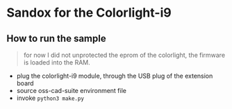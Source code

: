 # Sandox for the Colorlight-i9

## How to run the sample

> for now I did not unprotected the eprom of the colorlight, the firmware is loaded into the RAM.

* plug the colorlight-i9 module, through the USB plug of the extension board
* source oss-cad-suite environment file
* invoke `python3 make.py`